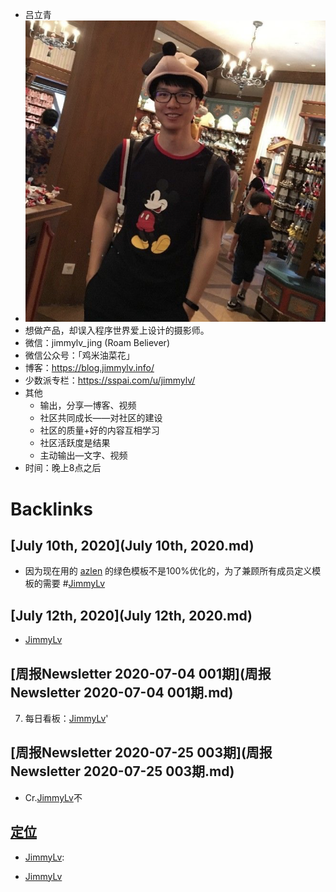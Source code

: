 - 吕立青
- ![](../images/7629hteEIk.png?)
- 想做产品，却误入程序世界爱上设计的摄影师。 
- 微信：jimmylv_jing (Roam Believer) 
- 微信公众号：「鸡米油菜花」 
- 博客：https://blog.jimmylv.info/
- 少数派专栏：https://sspai.com/u/jimmylv/
- 其他
    - 输出，分享—博客、视频
    - 社区共同成长——对社区的建设
    - 社区的质量+好的内容互相学习
    - 社区活跃度是结果
    - 主动输出—文字、视频
- 时间：晚上8点之后

# Backlinks
## [July 10th, 2020](July 10th, 2020.md)
- 因为现在用的 [azlen](azlen.md) 的绿色模板不是100%优化的，为了兼顾所有成员定义模板的需要 #[JimmyLv](JimmyLv.md)

## [July 12th, 2020](July 12th, 2020.md)
- [JimmyLv](JimmyLv.md)

## [周报Newsletter 2020-07-04 001期](周报Newsletter 2020-07-04 001期.md)

7. 每日看板：[JimmyLv](JimmyLv.md)'

## [周报Newsletter 2020-07-25 003期](周报Newsletter 2020-07-25 003期.md)
- Cr.[JimmyLv](JimmyLv.md)不

## [定位](定位.md)
- [JimmyLv](JimmyLv.md):

- [JimmyLv](JimmyLv.md)

